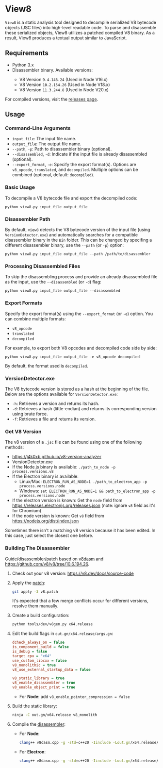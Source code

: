 <h1>View8</h1>
<p><code>View8</code> is a static analysis tool designed to decompile serialized V8 bytecode objects (JSC files) into high-level readable code. To parse and disassemble these serialized objects, View8 utilizes a patched compiled V8 binary. As a result, View8 produces a textual output similar to JavaScript.</p>


<h2>Requirements</h2>
<ul>
    <li>Python 3.x</li>
    <li>Disassembler binary. Available versions:</li>
    <ul>
        <li>V8 Version <code>9.4.146.24</code> (Used in Node V16.x)</li>
        <li>V8 Version <code>10.2.154.26</code> (Used in Node V18.x)</li>
        <li>V8 Version <code>11.3.244.8</code> (Used in Node V20.x)</li>
    </ul>
</ul>
<p>For compiled versions, visit the <a href="https://github.com/suleram/View8/releases">releases page</a>.</p>


<h2>Usage</h2>
<h3>Command-Line Arguments</h3>
<ul>
<li><code>input_file</code>: The input file name.</li>
<li><code>output_file</code>: The output file name.</li>
<li><code>--path</code>, <code>-p</code>: Path to disassembler binary (optional).</li>
<li><code>--disassembled</code>, <code>-d</code>: Indicate if the input file is already disassembled (optional).</li>
<li><code>--export_format</code>, <code>-e</code>: Specify the export format(s). Options are <code>v8_opcode</code>, <code>translated</code>, and <code>decompiled</code>. Multiple options can be combined (optional, default: <code>decompiled</code>).</li>
</ul>

<h3>Basic Usage</h3>
<p>To decompile a V8 bytecode file and export the decompiled code:</p>
<pre><code>python view8.py input_file output_file</code></pre>
<h3>Disassembler Path</h3>
<p>By default, <code>view8</code> detects the V8 bytecode version of the input file (using <code>VersionDetector.exe</code>) and automatically searches for a compatible disassembler binary in the <code>Bin</code> folder. This can be changed by specifing a different disassembler binary, use the <code>--path</code> (or <code>-p</code>) option:</p>
<pre><code>python view8.py input_file output_file --path /path/to/disassembler</code></pre>
<h3>Processing Disassembled Files</h3>
<p>To skip the disassembling process and provide an already disassembled file as the input, use the <code>--disassembled</code> (or <code>-d</code>) flag:</p>
<pre><code>python view8.py input_file output_file --disassembled</code></pre>
<h3>Export Formats</h3>
<p>Specify the export format(s) using the <code>--export_format</code> (or <code>-e</code>) option. You can combine multiple formats:</p>
<ul>
<li><code>v8_opcode</code></li>
<li><code>translated</code></li>
<li><code>decompiled</code></li>
</ul>
<p>For example, to export both V8 opcodes and decompiled code side by side:</p>
<pre><code>python view8.py input_file output_file -e v8_opcode decompiled</code></pre>
<p>By default, the format used is <code>decompiled</code>.</p>

<h3>VersionDetector.exe</h3>
<p>The V8 bytecode version is stored as a hash at the beginning of the file. Below are the options available for <code>VersionDetector.exe</code>:</p>
<ul>
    <li><code>-h</code>: Retrieves a version and returns its hash.</li>
    <li><code>-d</code>: Retrieves a hash (little-endian) and returns its corresponding version using brute force.</li>
    <li><code>-f</code>: Retrieves a file and returns its version.</li>
</ul>

### Get V8 Version

The v8 version of a `.jsc` file can be found using one of the following methods:

- <https://j4k0xb.github.io/v8-version-analyzer>
- VersionDetector.exe
- If the Node.js binary is available: `./path_to_node -p process.versions.v8`
- If the Electron binary is available:
  - Linux/Mac: `ELECTRON_RUN_AS_NODE=1 ./path_to_electron_app -p process.versions.node`
  - Windows: `set ELECTRON_RUN_AS_NODE=1 && path_to_electron_app -p process.versions.node`
- If the electron version is known: Get the `node` field from <https://releases.electronjs.org/releases.json> (note: ignore `v8` field as it's for Chromium)
- If the node version is known: Get `v8` field from <https://nodejs.org/dist/index.json>

Sometimes there isn't a matching v8 version because it has been edited. In this case, just select the closest one before.

### Building The Disassembler

Guide/disassembler/patch based on [v8dasm](https://github.com/noelex/v8dasm) and <https://github.com/v8/v8/tree/10.6.194.26>.

1. Check out your v8 version: <https://v8.dev/docs/source-code>
2. Apply the [patch](./Disassembler/v8.patch):

    ```sh
    git apply -3 v8.patch
    ```

    It's expected that a few merge conflicts occur for different versions, resolve them manually.

3. Create a build configuration:

    ```sh
    python tools/dev/v8gen.py x64.release
    ```

4. Edit the build flags in `out.gn/x64.release/args.gn`:

    ```ini
    dcheck_always_on = false
    is_component_build = false
    is_debug = false
    target_cpu = "x64"
    use_custom_libcxx = false
    v8_monolithic = true
    v8_use_external_startup_data = false

    v8_static_library = true
    v8_enable_disassembler = true
    v8_enable_object_print = true
    ```

    - For **Node**: add `v8_enable_pointer_compression = false`

5. Build the static library:

    ```sh
    ninja -C out.gn/x64.release v8_monolith
    ```

6. Compile the [disassembler](./Disassembler/v8dasm.cpp):

    - For **Node**:

        ```sh
        clang++ v8dasm.cpp -g -std=c++20 -Iinclude -Lout.gn/x64.release/obj -lv8_libbase -lv8_libplatform -lv8_monolith -o v8dasm
        ```

    - For **Electron**:

        ```sh
        clang++ v8dasm.cpp -g -std=c++20 -Iinclude -Lout.gn/x64.release/obj -lv8_libbase -lv8_libplatform -lv8_monolith -o v8dasm -DV8_COMPRESS_POINTERS -DV8_ENABLE_SANDBOX
        ```
